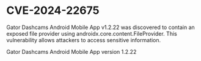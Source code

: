 # CVE-2024-22675

Gator Dashcams Android Mobile App v1.2.22 was discovered to contain an
exposed file provider using androidx.core.content.FileProvider. This
vulnerability allows attackers to access sensitive information.

Gator Dashcams Android Mobile App version 1.2.22
